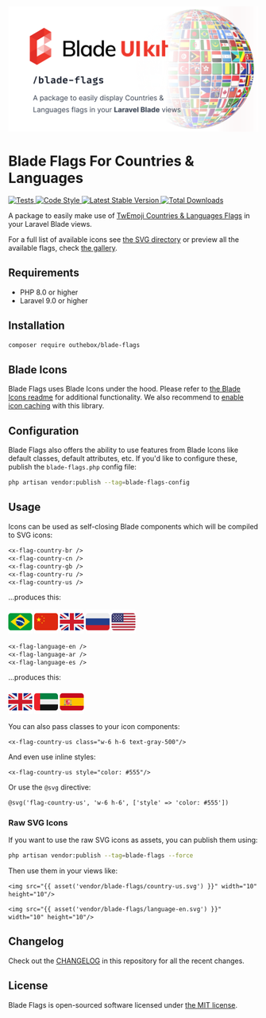 <p align="center">
    <img src="art/cover.png" width="1280" title="Blade Flags For Countries & Languages">
</p>

# Blade Flags For Countries & Languages

<a href="https://github.com/MohmmedAshraf/blade-flags/actions?query=workflow%3ATests">
    <img src="https://github.com/MohmmedAshraf/blade-flags/workflows/Tests/badge.svg" alt="Tests">
</a>
<a href="https://github.styleci.io/repos/539659619">
    <img src="https://github.styleci.io/repos/539659619/shield?style=flat" alt="Code Style">
</a>
<a href="https://packagist.org/packages/outhebox/blade-flags">
    <img src="https://img.shields.io/packagist/v/outhebox/blade-flags" alt="Latest Stable Version">
</a>
<a href="https://packagist.org/packages/outhebox/blade-flags">
    <img src="https://img.shields.io/packagist/dt/outhebox/blade-flags" alt="Total Downloads">
</a>

A package to easily make use of [TwEmoji Countries & Languages Flags](https://github.com/twitter/twemoji) in your Laravel Blade views.

For a full list of available icons see [the SVG directory](resources/svg) or preview all the available flags, check [the gallery](https://github.com/twitter/twemoji).

## Requirements

- PHP 8.0 or higher
- Laravel 9.0 or higher

## Installation

```bash
composer require outhebox/blade-flags
```

## Blade Icons

Blade Flags uses Blade Icons under the hood. Please refer to [the Blade Icons readme](https://github.com/blade-ui-kit/blade-icons) for additional functionality. We also recommend to [enable icon caching](https://github.com/blade-ui-kit/blade-icons#caching) with this library.

## Configuration

Blade Flags also offers the ability to use features from Blade Icons like default classes, default attributes, etc. If you'd like to configure these, publish the `blade-flags.php` config file:

```bash
php artisan vendor:publish --tag=blade-flags-config
```

## Usage

Icons can be used as self-closing Blade components which will be compiled to SVG icons:

```blade
<x-flag-country-br />
<x-flag-country-cn />
<x-flag-country-gb />
<x-flag-country-ru />
<x-flag-country-us />
```

...produces this:<br/><br/>
<img src="resources/svg/country-br.svg" width="48">
<img src="resources/svg/country-cn.svg" width="48">
<img src="resources/svg/country-gb.svg" width="48">
<img src="resources/svg/country-ru.svg" width="48">
<img src="resources/svg/country-us.svg" width="48">

```blade
<x-flag-language-en />
<x-flag-language-ar />
<x-flag-language-es />
```

...produces this:<br/><br/>
<img src="resources/svg/language-en.svg" width="48">
<img src="resources/svg/language-ar.svg" width="48">
<img src="resources/svg/language-es.svg" width="48">

You can also pass classes to your icon components:

```blade
<x-flag-country-us class="w-6 h-6 text-gray-500"/>
```

And even use inline styles:

```blade
<x-flag-country-us style="color: #555"/>
```

Or use the `@svg` directive:

```blade
@svg('flag-country-us', 'w-6 h-6', ['style' => 'color: #555'])
```

### Raw SVG Icons

If you want to use the raw SVG icons as assets, you can publish them using:

```bash
php artisan vendor:publish --tag=blade-flags --force
```

Then use them in your views like:

```blade
<img src="{{ asset('vendor/blade-flags/country-us.svg') }}" width="10" height="10"/>
```

```blade
<img src="{{ asset('vendor/blade-flags/language-en.svg') }}" width="10" height="10"/>
```

## Changelog

Check out the [CHANGELOG](CHANGELOG.md) in this repository for all the recent changes.

## License

Blade Flags is open-sourced software licensed under [the MIT license](LICENSE.md).